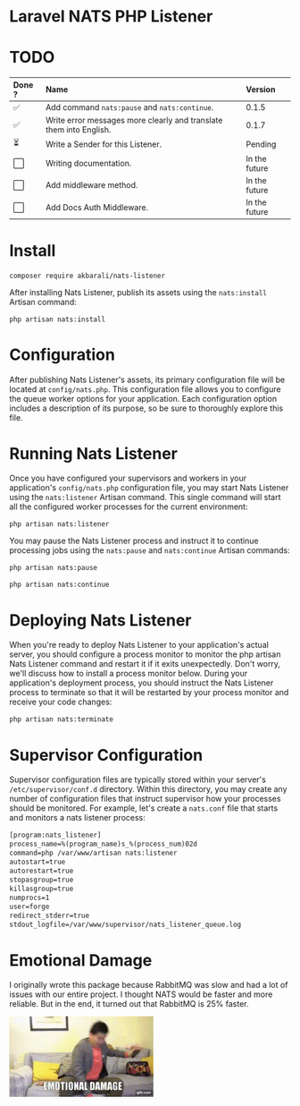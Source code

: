 # Laravel NATS PHP Listener

# TODO

| Done ?                   | Name                                                               | Version       |
|:-------------------------|:-------------------------------------------------------------------|:--------------|
| :white_check_mark:       | Add command `nats:pause` and `nats:continue`.                      | 0.1.5         |
| :white_check_mark:       | Write error messages more clearly and translate them into English. | 0.1.7         |
| :hourglass_flowing_sand: | Write a Sender for this Listener.                                  | Pending       |
| :white_large_square:     | Writing documentation.                                             | In the future |
| :white_large_square:     | Add middleware method.                                             | In the future |
| :white_large_square:     | Add Docs Auth Middleware.                                          | In the future |

# Install

```
composer require akbarali/nats-listener
```

After installing Nats Listener, publish its assets using the `nats:install` Artisan command:

```aiignore
php artisan nats:install
```

# Configuration

After publishing Nats Listener's assets, its primary configuration file will be located at `config/nats.php`.
This configuration file allows you to configure the queue worker options for your application.
Each configuration option includes a description of its purpose, so be sure to thoroughly explore this file.

# Running Nats Listener

Once you have configured your supervisors and workers in your application's `config/nats.php` configuration file, you may start Nats Listener using the `nats:listener` Artisan command.
This single command will start all the configured worker processes for the current environment:

```aiignore
php artisan nats:listener
```

You may pause the Nats Listener process and instruct it to continue processing jobs using the `nats:pause` and `nats:continue` Artisan commands:

```
php artisan nats:pause
```

```aiignore
php artisan nats:continue
```

# Deploying Nats Listener

When you're ready to deploy Nats Listener to your application's actual server, you should configure a process monitor to monitor the php artisan Nats Listener command and restart it if it exits unexpectedly.
Don't worry, we'll discuss how to install a process monitor below.
During your application's deployment process, you should instruct the Nats Listener process to terminate so that it will be restarted by your process monitor and receive your code changes:

```
php artisan nats:terminate
```

# Supervisor Configuration

Supervisor configuration files are typically stored within your server's `/etc/supervisor/conf.d` directory.
Within this directory, you may create any number of configuration files that instruct supervisor how your processes should be monitored.
For example, let's create a `nats.conf` file that starts and monitors a nats listener process:

```
[program:nats_listener]
process_name=%(program_name)s_%(process_num)02d
command=php /var/www/artisan nats:listener
autostart=true
autorestart=true
stopasgroup=true
killasgroup=true
numprocs=1
user=forge
redirect_stderr=true
stdout_logfile=/var/www/supervisor/nats_listener_queue.log
```

# Emotional Damage

I originally wrote this package because RabbitMQ was slow and had a lot of issues with our entire project.
I thought NATS would be faster and more reliable.
But in the end, it turned out that RabbitMQ is 25% faster.

![alt text](/art/emotional-damage.gif)
